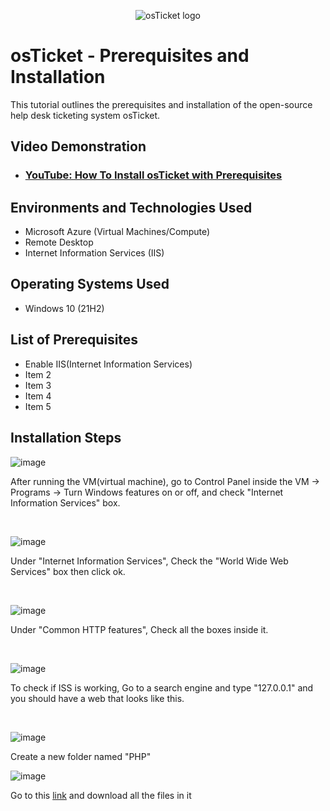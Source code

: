 <p align="center">
<img src="https://i.imgur.com/Clzj7Xs.png" alt="osTicket logo"/>
</p>

<h1>osTicket - Prerequisites and Installation</h1>
This tutorial outlines the prerequisites and installation of the open-source help desk ticketing system osTicket.<br />


<h2>Video Demonstration</h2>

- ### [YouTube: How To Install osTicket with Prerequisites](https://www.youtube.com)

<h2>Environments and Technologies Used</h2>

- Microsoft Azure (Virtual Machines/Compute)
- Remote Desktop
- Internet Information Services (IIS)

<h2>Operating Systems Used </h2>

- Windows 10</b> (21H2)

<h2>List of Prerequisites</h2>

- Enable IIS(Internet Information Services)
- Item 2
- Item 3
- Item 4
- Item 5

<h2>Installation Steps</h2>

<p>
 
![image](https://github.com/David123890dd/osticket-prereqs/assets/138183500/97996bcc-4910-4c5b-842a-5351e5d8adee)

</p>
<p>After running the VM(virtual machine), go to Control Panel inside the VM -> Programs -> Turn Windows features on or off, and check "Internet Information Services" box.
</p>
<br />

![image](https://github.com/David123890dd/osticket-prereqs/assets/138183500/126eedfb-8008-4a8f-bec8-a503d6a0f14b)

<p>

</p>
<p>
Under "Internet Information Services", Check the "World Wide Web Services" box then click ok.
</p>
<br />

<p>

 ![image](https://github.com/David123890dd/osticket-prereqs/assets/138183500/ad1b6936-45f6-454b-82e8-3ec86eb9b013)

</p>
<p>
Under "Common HTTP features", Check all the boxes inside it.
</p>
<br />

<p>


![image](https://github.com/David123890dd/osticket-prereqs/assets/138183500/3f9f5520-9bf6-4b0b-a6e1-ccf1aa99385b)


</p>

<p>
To check if ISS is working, Go to a search engine and type "127.0.0.1" and you should have a web that looks like this.
</p>
<br />


![image](https://github.com/David123890dd/osticket-prereqs/assets/138183500/398cc3bb-6ff0-403c-b100-8846f51e4ca5)

<p>
Create a new folder named "PHP"

</p>
<p>
 
 ![image](https://github.com/David123890dd/osticket-prereqs/assets/138183500/f43ef26d-7dc6-4d0b-bdcd-c8c3786b571d)

Go to this <a href="https://linkedin.com/in/JaneDoe">link</a> and download all the files in it
</p>
<br />

</p>
<p>

</p>
<br />

</p>
<p>

</p>
<br />

</p>
<p>

</p>
<br />

</p>
<p>

</p>
<br />

</p>
<p>

</p>
<br />

</p>
<p>

</p>
<br />

</p>
<p>

</p>
<br />

</p>
<p>

</p>
<br />

</p>
<p>

</p>
<br />

</p>
<p>

</p>
<br />
